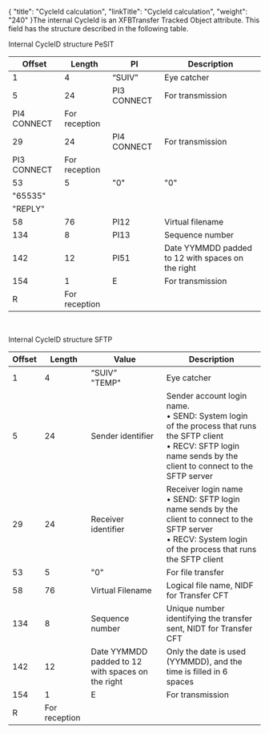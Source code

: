 {
    "title": "CycleId calculation",
    "linkTitle": "CycleId calculation",
    "weight": "240"
}The internal CycleId is an XFBTransfer Tracked Object attribute. This field has the structure described in the following table.

Internal CycleID structure PeSIT


|  Offset  |  Length  |  PI  |  Description  |
| --- | --- | --- | --- |
|  1  |  4  |  “SUIV”  |  Eye catcher  |
|  5  |  24  |  PI3 CONNECT  |  For transmission  |
|  PI4 CONNECT  |  For reception  |
|  29  |  24  |  PI4 CONNECT  |  For transmission  |
|  PI3 CONNECT  |  For reception  |
|  53  |  5  |  "0"  |  "0"  |
|  "65535"  |
|  "REPLY"  |
|  58  |  76  |  PI12  |  Virtual filename  |
|  134  |  8  |  PI13  | Sequence number  |
|  142  |  12  |  PI51  |  Date YYMMDD padded to 12 with spaces on the right  |
|  154  |  1  |  E  |  For transmission  |
|  R  |  For reception  |


 

Internal CycleID structure SFTP


|  Offset  |  Length  | Value  |  Description  |
| --- | --- | --- | --- |
|  1  |  4  |  “SUIV”<br/>"TEMP"  |  Eye catcher  |
|  5  |  24  | Sender identifier  |  Sender account login name.<br/> • SEND: System login of the process that runs the SFTP client<br/> • RECV: SFTP login name sends by the client to connect to the SFTP server</li>  |
|  29  |  24  | Receiver identifier  |  Receiver login name<br/> • SEND: SFTP login name sends by the client to connect to the SFTP server<br/> • RECV: System login of the process that runs the SFTP client</li>  |
|  53  |  5  | "0"  |  For file transfer  |
|  58  |  76  | Virtual Filename  |  Logical file name, NIDF for Transfer CFT  |
|  134  |  8  | Sequence number  |  Unique number identifying the transfer sent, NIDT for Transfer CFT  |
|  142  |  12  | Date YYMMDD padded to 12 with spaces on the right  |  Only the date is used (YYMMDD), and the time is filled in 6 spaces  |
|  154  |  1  | E  |  For transmission  |
| R  |  For reception  |

